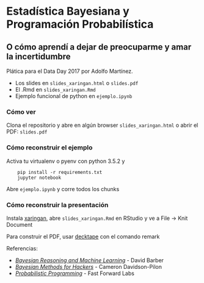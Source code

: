 # Estadística Bayesiana y Programación Probabilística
## O cómo aprendí a dejar de preocuparme y amar la incertidumbre

Plática para el Data Day 2017 por Adolfo Martínez.

- Los slides en `slides_xaringan.html` o `slides.pdf`
- El .Rmd en `slides_xaringan.Rmd`
- Ejemplo funcional de python en `ejemplo.ipynb`

### Cómo ver
Clona el repositorio y abre en algún browser `slides_xaringan.html` o abrir el PDF: `slides.pdf`

### Cómo reconstruir el ejemplo
Activa tu virtualenv o pyenv con python 3.5.2 y

```{python}
    pip install -r requirements.txt
    jupyter notebook
```
Abre `ejemplo.ipynb` y corre todos los chunks

### Cómo reconstruir la presentación
Instala [xaringan](https://github.com/yihui/xaringan), abre `slides_xaringan.Rmd` en RStudio y ve a File -> Knit Document

Para construir el PDF, usar [decktape](https://github.com/astefanutti/decktape) con el comando remark

Referencias:
- [*Bayesian Reasoning and Machine Learning*](http://web4.cs.ucl.ac.uk/staff/D.Barber/textbook/090310.pdf) - David Barber 
- [*Bayesian Methods for Hackers*](https://github.com/CamDavidsonPilon/Probabilistic-Programming-and-Bayesian-Methods-for-Hackers) - Cameron Davidson-Pilon
- [*Probabilistic Programming*](http://blog.fastforwardlabs.com/2017/01/30/the-algorithms-behind-probabilistic-programming.html) - Fast Forward Labs

